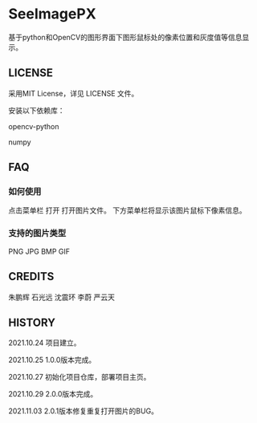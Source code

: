 # SeeImagePX
基于python和OpenCV的图形界面下图形鼠标处的像素位置和灰度值等信息显示。



## LICENSE

采用MIT License，详见 LICENSE 文件。



安装以下依赖库：

opencv-python

numpy



## FAQ

### 如何使用
点击菜单栏 打开 打开图片文件。
下方菜单栏将显示该图片鼠标下像素信息。


### 支持的图片类型
PNG JPG BMP GIF




## CREDITS
朱鹏辉 石光远 沈震环 李蔚 严云天




## HISTORY

2021.10.24 项目建立。

2021.10.25 1.0.0版本完成。

2021.10.27 初始化项目仓库，部署项目主页。

2021.10.29 2.0.0版本完成。

2021.11.03 2.0.1版本修复重复打开图片的BUG。
